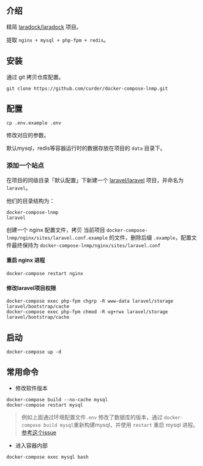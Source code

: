 ## 介绍

精简 [laradock/laradock](https://github.com/laradock/laradock) 项目。

提取 `nginx + mysql + php-fpm + redis`。


## 安装

通过 git 拷贝仓库配置。

```
git clone https://github.com/curder/docker-compose-lnmp.git
```

## 配置


```
cp .env.example .env
```

修改对应的参数。


默认mysql，redis等容器运行时的数据存放在项目的 `data` 目录下。


### 添加一个站点

在项目的同级目录「默认配置」下新建一个 [laravel/laravel](https://github.com/laravel/laravel) 项目，并命名为 `laravel`。

他们的目录结构为：

```
docker-compose-lnmp
laravel
```


创建一个 nginx 配置文件，拷贝 当前项目 `docker-compose-lnmp/nginx/sites/laravel.conf.example` 的文件，删除后缀 `.example`，配置文件最终保持为 `docker-compose-lnmp/nginx/sites/laravel.conf`

#### 重启 nginx 进程

```
docker-compose restart nginx
```

#### 修改laravel项目权限

```
docker-compose exec php-fpm chgrp -R www-data laravel/storage laravel/bootstrap/cache
docker-compose exec php-fpm chmod -R ug+rwx laravel/storage laravel/bootstrap/cache
```

## 启动

```
docker-compose up -d
```


## 常用命令

- 修改软件版本

```
docker-compose build --no-cache mysql
docker-compose restart mysql
```

> 例如上面通过环境配置文件`.env` 修改了数据库的版本，通过 `docker-compose build mysql`重新构建mysql，并使用 `restart` 重启 mysql 进程。
> [参考这个issue](https://github.com/laradock/laradock/issues/1855#issuecomment-433393678)


- 进入容器内部

```
docker-compose exec mysql bash
```
